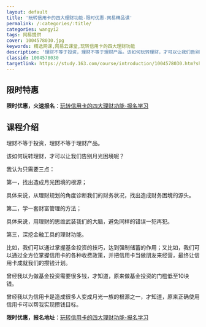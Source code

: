 ```yaml
---
layout: default
title: '玩转信用卡的四大理财功能-限时优惠-网易精品课'
permalink: /:categories/:title/
categories: wangyi2
tags: 网易提供
cover: 1004578030.jpg
keywords: 精选网课,网易云课堂,玩转信用卡的四大理财功能
description: '理财不等于投资，理财不等于理财产品。该如何玩转理财，才可以让我们告别月光困境呢？我认为只需要三点：第一，找出造成月光困境'
classid: 1004578030
targetlink: https://study.163.com/course/introduction/1004578030.htm?share=1&shareId=1025206652&utm_campaign=share&utm_medium=iphoneShare&utm_source=&utm_u=1025206652
---
```


## 限时特惠

**限时优惠，火速报名**：[玩转信用卡的四大理财功能-报名学习](https://study.163.com/course/introduction/1004578030.htm?share=1&shareId=1025206652&utm_campaign=share&utm_medium=iphoneShare&utm_source=&utm_u=1025206652)

## 课程介绍

理财不等于投资，理财不等于理财产品。



该如何玩转理财，才可以让我们告别月光困境呢？



我认为只需要三点：



第一，找出造成月光困境的根源；



具体来说，从理财规划的角度诊断我们的财务状况，找出造成财务困境的源头。



第二，学一套财富管理的方法；



具体来说，用理财的思维武装我们的大脑，避免同样的错误一犯再犯。



第三，深挖金融工具的理财功能。



比如，我们可以通过掌握基金投资的技巧，达到强制储蓄的作用；又比如，我们可以通过全方位掌握信用卡的各种收费政策，并把信用卡当做朋友来经营，最终让信用卡成就我们的攒钱计划。



曾经我以为做基金投资需要很多钱，才知道，原来做基金投资的门槛低至10块钱。



曾经我以为信用卡是造成很多人变成月光一族的根源之一，才知道，原来正确使用信用卡可以帮我实现攒钱目标。

**限时优惠，报名地址**：[玩转信用卡的四大理财功能-报名学习](https://study.163.com/course/introduction/1004578030.htm?share=1&shareId=1025206652&utm_campaign=share&utm_medium=iphoneShare&utm_source=&utm_u=1025206652)

